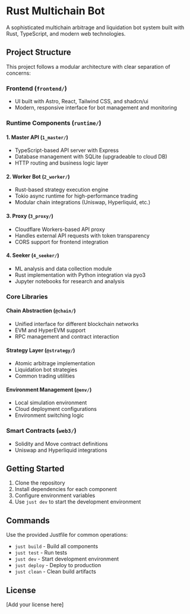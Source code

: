 # Rust Multichain Bot

A sophisticated multichain arbitrage and liquidation bot system built with Rust, TypeScript, and modern web technologies.

## Project Structure

This project follows a modular architecture with clear separation of concerns:

### Frontend (`frontend/`)
- UI built with Astro, React, Tailwind CSS, and shadcn/ui
- Modern, responsive interface for bot management and monitoring

### Runtime Components (`runtime/`)

#### 1. Master API (`1_master/`)
- TypeScript-based API server with Express
- Database management with SQLite (upgradeable to cloud DB)
- HTTP routing and business logic layer

#### 2. Worker Bot (`2_worker/`)
- Rust-based strategy execution engine
- Tokio async runtime for high-performance trading
- Modular chain integrations (Uniswap, Hyperliquid, etc.)

#### 3. Proxy (`3_proxy/`)
- Cloudflare Workers-based API proxy
- Handles external API requests with token transparency
- CORS support for frontend integration

#### 4. Seeker (`4_seeker/`)
- ML analysis and data collection module
- Rust implementation with Python integration via pyo3
- Jupyter notebooks for research and analysis

### Core Libraries

#### Chain Abstraction (`@chain/`)
- Unified interface for different blockchain networks
- EVM and HyperEVM support
- RPC management and contract interaction

#### Strategy Layer (`@strategy/`)
- Atomic arbitrage implementation
- Liquidation bot strategies
- Common trading utilities

#### Environment Management (`@env/`)
- Local simulation environment
- Cloud deployment configurations
- Environment switching logic

### Smart Contracts (`web3/`)
- Solidity and Move contract definitions
- Uniswap and Hyperliquid integrations

## Getting Started

1. Clone the repository
2. Install dependencies for each component
3. Configure environment variables
4. Use `just dev` to start the development environment

## Commands

Use the provided Justfile for common operations:

- `just build` - Build all components
- `just test` - Run tests
- `just dev` - Start development environment
- `just deploy` - Deploy to production
- `just clean` - Clean build artifacts

## License

[Add your license here]
